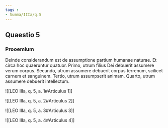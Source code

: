 ```yaml
---
tags : 
- Summa/IIIa/q.5
---
```


## Quaestio 5

### Prooemium

Deinde considerandum est de assumptione partium humanae naturae. Et circa hoc quaeruntur quatuor. Primo, utrum filius Dei debuerit assumere verum corpus. Secundo, utrum assumere debuerit corpus terrenum, scilicet carnem et sanguinem. Tertio, utrum assumpserit animam. Quarto, utrum assumere debuerit intellectum.

![[LEO IIIa, q. 5, a. 1#Articulus 1]]

![[LEO IIIa, q. 5, a. 2#Articulus 2]]

![[LEO IIIa, q. 5, a. 3#Articulus 3]]

![[LEO IIIa, q. 5, a. 4#Articulus 4]]


